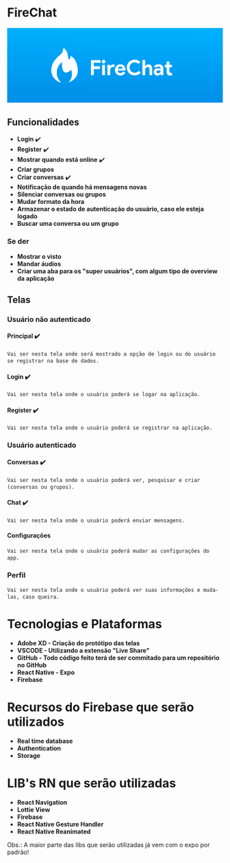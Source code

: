 # FireChat


![FireChat](assets/logo_extended_white.png)

## Funcionalidades

* **Login** ✔️
* **Register** ✔️
* **Mostrar quando está online** ✔️
* **Criar grupos**
* **Criar conversas** ✔️
* **Notificação de quando há mensagens novas**
* **Silenciar conversas ou grupos**
* **Mudar formato da hora**
* **Armazenar o estado de autenticação do usuário, caso ele esteja logado**
* **Buscar uma conversa ou um grupo**

### Se der

* **Mostrar o visto**
* **Mandar áudios**
* **Criar uma aba para os "super usuários", com algum tipo de overview da aplicação**

## Telas

### Usuário não autenticado

#### Principal ✔️
    Vai ser nesta tela onde será mostrado a opção de login ou do usuário se registrar na base de dados.

#### Login ✔️
    Vai ser nesta tela onde o usuário poderá se logar na aplicação.

#### Register ✔️
    Vai ser nesta tela onde o usuário poderá se registrar na aplicação.

### Usuário autenticado

#### Conversas ✔️
    Vai ser nesta tela onde o usuário poderá ver, pesquisar e criar (conversas ou grupos).

#### Chat ✔️
    Vai ser nesta tela onde o usuário poderá enviar mensagens.

#### Configurações
    Vai ser nesta tela onde o usuário poderá mudar as configurações do app.

### Perfil
    Vai ser nesta tela onde o usuário poderá ver suas informações e muda-las, caso queira.

# Tecnologias e Plataformas

* **Adobe XD - Criação do protótipo das telas**
* **VSCODE - Utilizando a extensão "Live Share"**
* **GitHub - Todo código feito terá de ser commitado para um repositório no GitHub**
* **React Native - Expo**
* **Firebase**

# Recursos do Firebase que serão utilizados

* **Real time database**
* **Authentication**
* **Storage**

# LIB's RN que serão utilizadas

* **React Navigation**
* **Lottie View**
* **Firebase**
* **React Native Gesture Handler**
* **React Native Reanimated**

Obs.: A maior parte das libs que serão utilizadas já vem com o expo por padrão!
